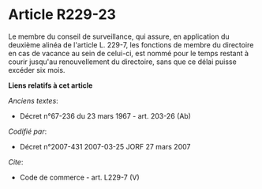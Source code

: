 # Article R229-23

Le membre du conseil de surveillance, qui assure, en application du deuxième alinéa de l'article L. 229-7, les fonctions de
membre du directoire en cas de vacance au sein de celui-ci, est nommé pour le temps restant à courir jusqu'au renouvellement
du directoire, sans que ce délai puisse excéder six mois.

**Liens relatifs à cet article**

_Anciens textes_:

  - Décret n°67-236 du 23 mars 1967 - art. 203-26 (Ab)

_Codifié par_:

  - Décret n°2007-431 2007-03-25 JORF 27 mars 2007

_Cite_:

  - Code de commerce - art. L229-7 (V)
